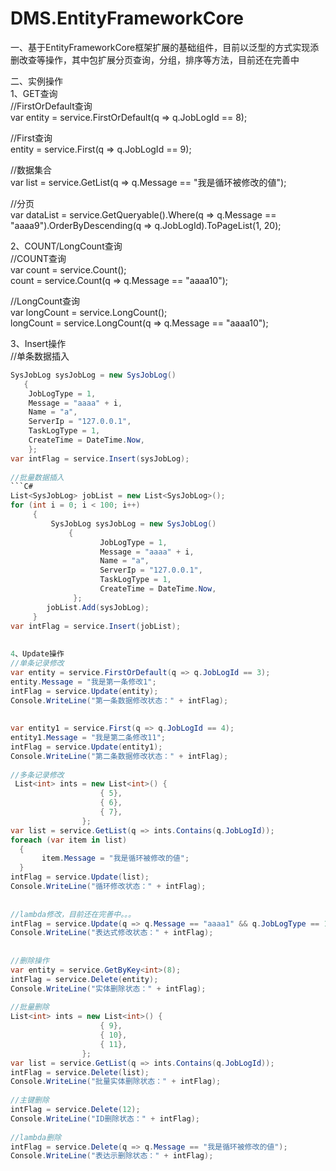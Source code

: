 # DMS.EntityFrameworkCore  
  
  
一、基于EntityFrameworkCore框架扩展的基础组件，目前以泛型的方式实现添删改查等操作，其中包扩展分页查询，分组，排序等方法，目前还在完善中  
  
二、实例操作  
1、GET查询  
//FirstOrDefault查询  
var entity = service.FirstOrDefault(q => q.JobLogId == 8);  
  
//First查询  
entity = service.First(q => q.JobLogId == 9);  
  
//数据集合  
var list = service.GetList(q => q.Message == "我是循环被修改的値");  
  
//分页  
var dataList = service.GetQueryable().Where(q => q.Message == "aaaa9").OrderByDescending(q => q.JobLogId).ToPageList(1, 20);  
  
2、COUNT/LongCount查询  
//COUNT查询  
var count = service.Count();  
count = service.Count(q => q.Message == "aaaa10");  
  
//LongCount查询  
var longCount = service.LongCount();  
longCount = service.LongCount(q => q.Message == "aaaa10");  
  
3、Insert操作  
//单条数据插入   
```c#
SysJobLog sysJobLog = new SysJobLog()  
   {  
    JobLogType = 1,  
    Message = "aaaa" + i,  
    Name = "a",  
    ServerIp = "127.0.0.1",  
    TaskLogType = 1,  
    CreateTime = DateTime.Now,  
    };  
var intFlag = service.Insert(sysJobLog);  
    
//批量数据插入  
```C#
List<SysJobLog> jobList = new List<SysJobLog>();  
for (int i = 0; i < 100; i++)  
     {  
         SysJobLog sysJobLog = new SysJobLog()  
             {  
                    JobLogType = 1,  
                    Message = "aaaa" + i,  
                    Name = "a",  
                    ServerIp = "127.0.0.1",  
                    TaskLogType = 1,  
                    CreateTime = DateTime.Now,  
              };  
        jobList.Add(sysJobLog);  
     }  
var intFlag = service.Insert(jobList);  
                          
                          
4、Update操作    
//单条记录修改  
var entity = service.FirstOrDefault(q => q.JobLogId == 3);  
entity.Message = "我是第一条修改1";  
intFlag = service.Update(entity);  
Console.WriteLine("第一条数据修改状态：" + intFlag);    
  
  
var entity1 = service.First(q => q.JobLogId == 4);  
entity1.Message = "我是第二条修改11";  
intFlag = service.Update(entity1);  
Console.WriteLine("第二条数据修改状态：" + intFlag);  
  
//多条记录修改  
 List<int> ints = new List<int>() {  
                    { 5},  
                    { 6},  
                    { 7},  
                };  
var list = service.GetList(q => ints.Contains(q.JobLogId));  
foreach (var item in list)  
  {  
       item.Message = "我是循环被修改的値";  
  }  
intFlag = service.Update(list);  
Console.WriteLine("循环修改状态：" + intFlag);  
              
  
//lambda修改，目前还在完善中。。。  
intFlag = service.Update(q => q.Message == "aaaa1" && q.JobLogType == 1, o => new SysJobLog() { Message = "这是lambda修改" });  
Console.WriteLine("表达式修改状态：" + intFlag);  
  
  
//删除操作  
var entity = service.GetByKey<int>(8);  
intFlag = service.Delete(entity);  
Console.WriteLine("实体删除状态：" + intFlag);  
    
//批量删除  
List<int> ints = new List<int>() {  
                    { 9},  
                    { 10},  
                    { 11},  
                };  
var list = service.GetList(q => ints.Contains(q.JobLogId));  
intFlag = service.Delete(list);  
Console.WriteLine("批量实体删除状态：" + intFlag);  
  
//主键删除  
intFlag = service.Delete(12);  
Console.WriteLine("ID删除状态：" + intFlag);  
  
//lambda删除  
intFlag = service.Delete(q => q.Message == "我是循环被修改的値");  
Console.WriteLine("表达示删除状态：" + intFlag);  
              
              
  
                          
                          
